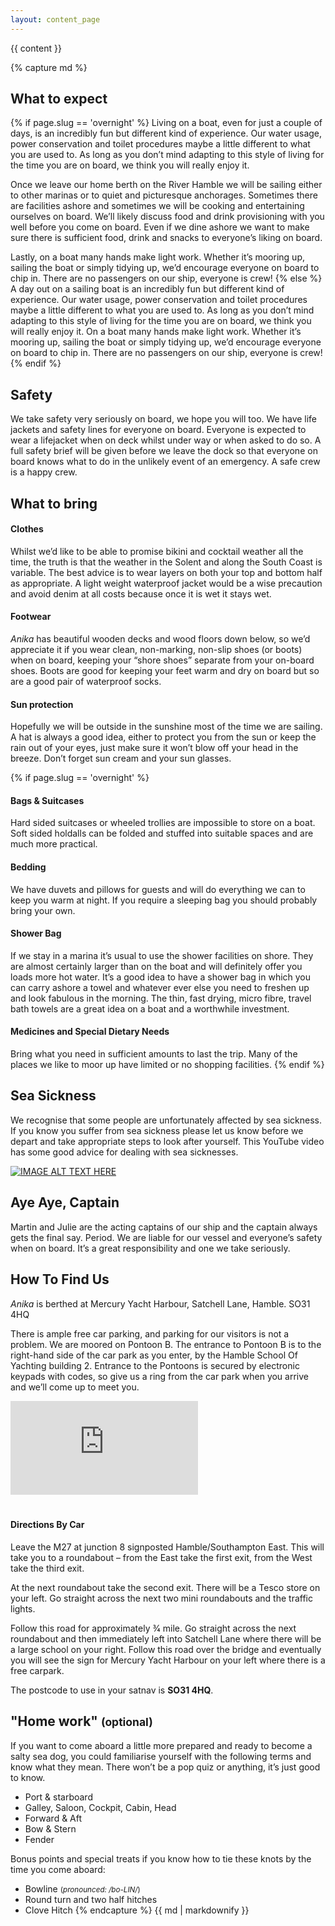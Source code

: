 ```yaml
---
layout: content_page
---
```

{{ content }}

{% capture md %}
## What to expect
{% if page.slug == 'overnight' %}
Living on a boat, even for just a couple of days, is an incredibly fun but different kind of experience. Our water usage, power conservation and toilet procedures maybe a little different to what you are used to. As long as you don’t mind adapting to this style of living for the time you are on board, we think you will really enjoy it.

Once we leave our home berth on the River Hamble we will be sailing either to other marinas or to quiet and picturesque anchorages. Sometimes there are facilities ashore and sometimes we will be cooking and entertaining ourselves on board.  We’ll likely discuss food and drink provisioning with you well before you come on board. Even if we dine ashore we want to make sure there is sufficient food, drink and snacks to everyone’s liking on board. 

Lastly, on a boat many hands make light work. Whether it’s mooring up, sailing the boat or simply tidying up, we’d encourage everyone on board to chip in. There are no passengers on our ship, everyone is crew!
{% else %}
A day out on a sailing boat is an incredibly fun but different kind of experience. Our water usage, power conservation and toilet procedures maybe a little different to what you are used to. As long as you don’t mind adapting to this style of living for the time you are on board, we think you will really enjoy it. On a boat many hands make light work. Whether it’s mooring up, sailing the boat or simply tidying up, we’d encourage everyone on board to chip in. There are no passengers on our ship, everyone is crew!
{% endif %}

## Safety
We take safety very seriously on board, we hope you will too.  We have life jackets and safety lines for everyone on board. Everyone is expected to wear a lifejacket when on deck whilst under way or when asked to do so. A full safety brief will be given before we leave the dock so that everyone on board knows what to do in the unlikely event of an emergency. A safe crew is a happy crew.

## What to bring

#### Clothes
Whilst we’d like to be able to promise bikini and cocktail weather all the time, the truth is that the weather in the Solent and along the South Coast is variable. The best advice is to wear layers on both your top and bottom half as appropriate. A light weight waterproof jacket would be a wise precaution and avoid denim at all costs because once it is wet it stays wet. 

#### Footwear
_Anika_ has beautiful wooden decks and wood floors down below, so we’d appreciate it if you wear clean, non-marking, non-slip shoes (or boots) when on board, keeping your “shore shoes” separate from your on-board shoes. Boots are good for keeping your feet warm and dry on board but so are a good pair of waterproof socks.

#### Sun protection
Hopefully we will be outside in the sunshine most of the time we are sailing. A hat is always a good idea, either to protect you from the sun or keep the rain out of your eyes, just make sure it won’t blow off your head in the breeze. Don’t forget sun cream and your sun glasses.

{% if page.slug == 'overnight' %}
#### Bags & Suitcases
Hard sided suitcases or wheeled trollies are impossible to store on a boat. Soft sided holdalls can be folded and stuffed into suitable spaces and are much more practical.

#### Bedding
We have duvets and pillows for guests and will do everything we can to keep you warm at night. If you require a sleeping bag you should probably bring your own. 

#### Shower Bag
If we stay in a marina it’s usual to use the shower facilities on shore. They are almost certainly larger than on the boat and will definitely offer you loads more hot water. It’s a good idea to have a shower bag in which you can carry ashore a towel and whatever ever else you need to freshen up and look fabulous in the morning. The thin, fast drying, micro fibre, travel bath towels are a great idea on a boat and a worthwhile investment.

#### Medicines and Special Dietary Needs
Bring what you need in sufficient amounts to last the trip. Many of the places we like to moor up have limited or no shopping facilities. 
{% endif %}

## Sea Sickness
We recognise that some people are unfortunately affected by sea sickness. If you know you suffer from sea sickness please let us know before we depart and take appropriate steps to look after yourself. This YouTube video has some good advice for dealing with sea sicknesses.
<!-- https://www.youtube.com/watch?v=HNUhfsSWTKI -->

<a href="http://www.youtube.com/watch?feature=player_embedded&v=HNUhfsSWTKI" target="_blank" class="mx-auto">
<img src="http://img.youtube.com/vi/HNUhfsSWTKI/0.jpg" alt="IMAGE ALT TEXT HERE" class="img-fluid img-thumbnail mb-3 rounded mx-auto" />
</a>

## Aye Aye, Captain
Martin and Julie are the acting captains of our ship and the captain always gets the final say.  Period.  We are liable for our vessel and everyone’s safety when on board.  It’s a great responsibility and one we take seriously.

## How To Find Us
_Anika_ is berthed at Mercury Yacht Harbour, Satchell Lane, Hamble. SO31 4HQ

There is ample free car parking, and parking for our visitors is not a problem. We are moored on Pontoon B. The entrance to Pontoon B is to the right-hand side of the car park as you enter, by the Hamble School Of Yachting building 2. Entrance to the Pontoons is secured by electronic keypads with codes, so give us a ring from the car park when you arrive and we’ll come up to meet you.

<div class="embed-responsive embed-responsive-16by9 mb-3">
<iframe class="embed-responsive-item" src="https://www.google.com/maps/embed?pb=!1m18!1m12!1m3!1d2517.835889520656!2d-1.3148637849098088!3d50.87123786483732!2m3!1f0!2f0!3f0!3m2!1i1024!2i768!4f13.1!3m3!1m2!1s0x487470303cdf90f7%3A0xd2130c0a4ca50501!2sMercury+Yacht+Harbour!5e0!3m2!1sen!2suk!4v1565301482262!5m2!1sen!2suk"  style="border:0; margin-bottom:20px" allowfullscreen></iframe>
</div>

#### Directions By Car
Leave the M27 at junction 8 signposted Hamble/Southampton East. This will
take you to a roundabout – from the East take the first exit, from the West take the third exit. 

At the next roundabout take the second exit. There will be a Tesco store on your left. Go straight across the next two mini roundabouts and the traffic lights. 

Follow this road for approximately 3⁄4 mile. Go straight across the next roundabout and then immediately left into Satchell Lane where there will be a large school on your right. Follow this road over the bridge and eventually you will see the sign for Mercury Yacht Harbour on your left where there is a free carpark. 

The postcode to use in your satnav is **SO31 4HQ**.

## "Home work" <small>(optional)</small>
If you want to come aboard a little more prepared and ready to become a salty sea dog, you could familiarise yourself with the following terms and know what they mean.  There won’t be a pop quiz or anything, it’s just good to know.

* Port & starboard
* Galley, Saloon, Cockpit, Cabin, Head
* Forward & Aft
* Bow & Stern
* Fender

Bonus points and special treats if you know how to tie these knots by the time you come aboard: 
* Bowline <small>(_pronounced: /bo-LIN/_)</small>
* Round turn and two half hitches
* Clove Hitch
{% endcapture %}
{{ md | markdownify }}

